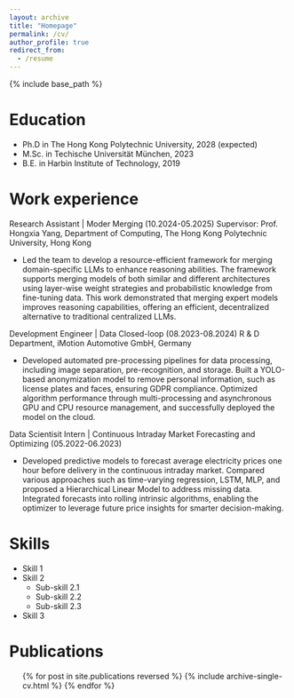 ```yaml
---
layout: archive
title: "Homepage"
permalink: /cv/
author_profile: true
redirect_from:
  - /resume
---
```


{% include base_path %}

Education
======
* Ph.D in The Hong Kong Polytechnic University, 2028 (expected)
* M.Sc. in Techische Universität München, 2023
* B.E. in Harbin Institute of Technology, 2019

Work experience
======
Research Assistant | Moder Merging (10.2024-05.2025)
Supervisor: Prof. Hongxia Yang, Department of Computing, The Hong Kong Polytechnic University, Hong Kong
* Led the team to develop a resource-efficient framework for merging domain-specific LLMs to enhance reasoning abilities. The framework supports merging models of both similar and different architectures using layer-wise weight 
strategies and probabilistic knowledge from fine-tuning data. This work demonstrated that merging expert models 
improves reasoning capabilities, offering an efficient, decentralized alternative to traditional centralized LLMs.

Development Engineer | Data Closed-loop (08.2023-08.2024)
R & D Department, iMotion Automotive GmbH, Germany 
* Developed automated pre-processing pipelines for data processing, including image separation, pre-recognition, and 
storage. Built a YOLO-based anonymization model to remove personal information, such as license plates and faces, 
ensuring GDPR compliance. Optimized algorithm performance through multi-processing and asynchronous GPU and 
CPU resource management, and successfully deployed the model on the cloud. 

Data Scientisit Intern | Continuous Intraday Market Forecasting and Optimizing (05.2022-06.2023)
* Developed predictive models to forecast average electricity prices one hour before delivery in the continuous intraday market. Compared various approaches such as time-varying regression, LSTM, MLP, and proposed a Hierarchical 
Linear Model to address missing data. Integrated forecasts into rolling intrinsic algorithms, enabling the optimizer to 
leverage future price insights for smarter decision-making. 
  
Skills
======
* Skill 1
* Skill 2
  * Sub-skill 2.1
  * Sub-skill 2.2
  * Sub-skill 2.3
* Skill 3

Publications
======
  <ul>{% for post in site.publications reversed %}
    {% include archive-single-cv.html %}
  {% endfor %}</ul>
  
<!-- Talks
======
  <ul>{% for post in site.talks reversed %}
    {% include archive-single-talk-cv.html  %}
  {% endfor %}</ul>
  
Teaching
======
  <ul>{% for post in site.teaching reversed %}
    {% include archive-single-cv.html %}
  {% endfor %}</ul>
  
Service and leadership
======
* Currently signed in to 43 different slack teams -->
